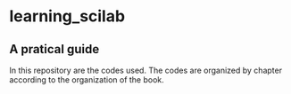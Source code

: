 # learning_scilab
## A pratical guide

In this repository are the codes used. The codes are organized by chapter according to the organization of the book.
 
